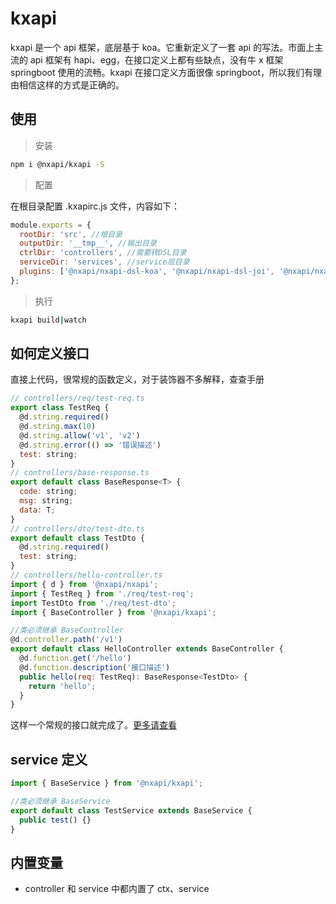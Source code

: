 # kxapi

kxapi 是一个 api 框架，底层基于 koa。它重新定义了一套 api 的写法。市面上主流的 api 框架有 hapi、egg，在接口定义上都有些缺点，没有牛 x 框架 springboot 使用的流畅。kxapi 在接口定义方面很像 springboot，所以我们有理由相信这样的方式是正确的。

## 使用

> 安装

```bash
npm i @nxapi/kxapi -S
```

> 配置

在根目录配置 .kxapirc.js 文件，内容如下：

```js
module.exports = {
  rootDir: 'src', //根目录
  outputDir: '__tmp__', //输出目录
  ctrlDir: 'controllers', //需要转DSL目录
  serviceDir: 'services', //service层目录
  plugins: ['@nxapi/nxapi-dsl-koa', '@nxapi/nxapi-dsl-joi', '@nxapi/nxapi-dsl-swagger-json'], //根据DSL生成对应代码
};
```

> 执行

```bash
kxapi build|watch
```

## 如何定义接口

直接上代码，很常规的函数定义，对于装饰器不多解释，查查手册

```js
// controllers/req/test-req.ts
export class TestReq {
  @d.string.required()
  @d.string.max(10)
  @d.string.allow('v1', 'v2')
  @d.string.error(() => '错误描述')
  test: string;
}
// controllers/base-response.ts
export default class BaseResponse<T> {
  code: string;
  msg: string;
  data: T;
}
// controllers/dto/test-dto.ts
export default class TestDto {
  @d.string.required()
  test: string;
}
// controllers/hello-controller.ts
import { d } from '@nxapi/nxapi';
import { TestReq } from './req/test-req';
import TestDto from './req/test-dto';
import { BaseController } from '@nxapi/kxapi';

//类必须继承 BaseController
@d.controller.path('/v1')
export default class HelloController extends BaseController {
  @d.function.get('/hello')
  @d.function.description('接口描述')
  public hello(req: TestReq): BaseResponse<TestDto> {
    return 'hello';
  }
}
```

这样一个常规的接口就完成了。[更多请查看](https://github.com/nxapi/nxapi/blob/master/README.md)

## service 定义

```js
import { BaseService } from '@nxapi/kxapi';

//类必须继承 BaseService
export default class TestService extends BaseService {
  public test() {}
}
```

## 内置变量

- controller 和 service 中都内置了 ctx、service

